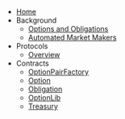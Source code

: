- [Home](/)
- Background
  - [Options and Obligations](background/options-and-obligations.md)
  - [Automated Market Makers](background/market-makers.md)
- Protocols
  - [Overview](protocols/overview.md)
- Contracts
  - [OptionPairFactory](contracts/OptionPairFactory.md)
  - [Option](contracts/Option.md)
  - [Obligation](contracts/Obligation.md)
  - [OptionLib](contracts/OptionLib.md)
  - [Treasury](contracts/Treasury.md)
